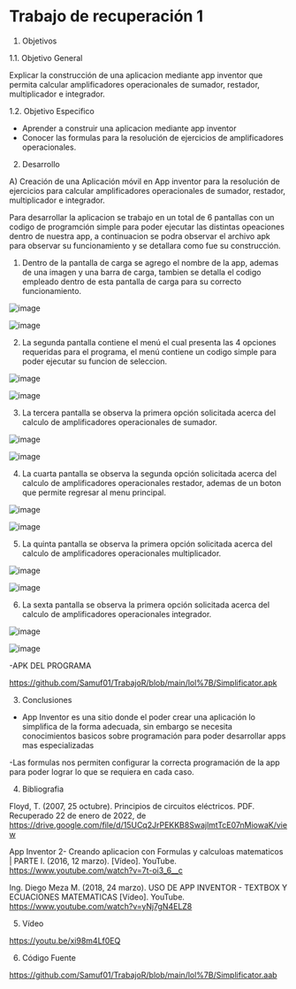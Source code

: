 # Trabajo de recuperación 1

1. Objetivos

  1.1. Objetivo General

Explicar la construcción de una aplicacion mediante app inventor que permita calcular amplificadores operacionales de sumador, restador, multiplicador e integrador.
  
  1.2. Objetivo Especifico

- Aprender a construir una aplicacion mediante app inventor
- Conocer las formulas para la resolución de ejercicios de amplificadores operacionales.

2. Desarrollo

A) Creación de una Aplicación móvil en App inventor para la resolución de ejercicios para calcular amplificadores operacionales de sumador, restador, multiplicador e integrador.

Para desarrollar la aplicacion se trabajo en un total de 6 pantallas con un codigo de programción simple para poder ejecutar las distintas opeaciones dentro de nuestra app, a continuacion se podra observar el archivo apk para observar su funcionamiento y se detallara como fue su construcción.

   1. Dentro de la pantalla de carga se agrego el nombre de la app, ademas de una imagen y una barra    de carga, tambien se detalla el codigo empleado dentro de esta pantalla de carga para su correcto    funcionamiento.

![image](https://user-images.githubusercontent.com/94079321/156176835-e9eb3609-0ef1-4fbc-8637-b234e2b9b267.png)

![image](https://user-images.githubusercontent.com/94079321/156177218-2f1cc10a-f28e-488c-8a6c-7e539c720105.png)

   2. La segunda pantalla contiene el menú el cual presenta las 4 opciones requeridas para el            programa, el menú contiene un codigo simple para poder ejecutar su funcion de seleccion.

![image](https://user-images.githubusercontent.com/94079321/156177263-1ce2169c-9c8b-4621-8180-6b8d7e8994c4.png)

![image](https://user-images.githubusercontent.com/94079321/156177291-f2a43b01-8b28-4613-ba77-c8324fce64f7.png)

   3. La tercera pantalla se observa la primera opción solicitada acerca del calculo de                  amplificadores operacionales de sumador.

![image](https://user-images.githubusercontent.com/94079321/156181929-776ae564-e374-4722-b9c6-8cbb90b5298d.png)

![image](https://user-images.githubusercontent.com/94079321/156182016-aef5cd76-793e-43b3-83d1-f9528a3438bb.png)
 
   4. La cuarta pantalla se observa la segunda opción solicitada acerca del calculo de amplificadores operacionales restador, ademas de un boton que permite regresar al menu        principal.
  
![image](https://user-images.githubusercontent.com/94079321/156185926-a3755442-f3d7-4f7a-95b4-f6d186830e28.png)

![image](https://user-images.githubusercontent.com/94079321/156186009-8f044b75-08dd-4d8b-96db-2b759bb05fb0.png)

   5. La quinta pantalla se observa la primera opción solicitada acerca del calculo de amplificadores operacionales multiplicador.

![image](https://user-images.githubusercontent.com/94079321/156186150-1e7b86b9-4cd7-4d89-b065-546bfca457dd.png)

![image](https://user-images.githubusercontent.com/94079321/156186207-05e7160f-35cc-4f50-8787-637a09e2f125.png)

   6. La sexta pantalla se observa la primera opción solicitada acerca del calculo de amplificadores operacionales integrador.

![image](https://user-images.githubusercontent.com/94079321/156186336-abe32ddf-dea7-4188-a31a-2c2ab48e4ff6.png)

![image](https://user-images.githubusercontent.com/94079321/156186371-bda2efb5-2f89-4fe2-9ec2-460ad1c26de7.png)

-APK DEL PROGRAMA

https://github.com/Samuf01/TrabajoR/blob/main/lol%7B/Simplificator.apk

3. Conclusiones

- App Inventor es una sitio donde el poder crear una aplicación lo simplifica de la forma adecuada, sin embargo se necesita conocimientos basicos sobre programación para poder desarrollar apps mas especializadas

-Las formulas nos permiten configurar la correcta programación de la app para poder lograr lo que se requiera en cada caso.

4. Bibliografia

Floyd, T. (2007, 25 octubre). Principios de circuitos eléctricos. PDF. Recuperado 22 de enero de 2022, de https://drive.google.com/file/d/15UCq2JrPEKKB8SwajlmtTcE07nMiowaK/view

App Inventor 2- Creando aplicacion con Formulas y calculoas matematicos | PARTE I. (2016, 12 marzo). [Vídeo]. YouTube. https://www.youtube.com/watch?v=7t-oi3_6__c

Ing. Diego Meza M. (2018, 24 marzo). USO DE APP INVENTOR - TEXTBOX Y ECUACIONES MATEMATICAS [Vídeo]. YouTube. https://www.youtube.com/watch?v=yNj7gN4ELZ8

5. Vídeo

https://youtu.be/xi98m4Lf0EQ

6. Código Fuente

https://github.com/Samuf01/TrabajoR/blob/main/lol%7B/Simplificator.aab

